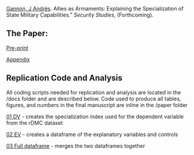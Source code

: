 
[Gannon, J Andrés](https://jandresgannon.com/). Allies as Armaments: Explaining the Specialization of State Military Capabilities.” _Security Studies_, (Forthcoming).

## The Paper:

[Pre-print](https://github.com/jandresgannon/AlliesArmaments/blob/main/paper/Gannon_Specialization-preprint.pdf)

[Appendix](https://github.com/jandresgannon/AlliesArmaments/blob/main/paper/Gannon_Appendix.pdf)

## Replication Code and Analysis
All coding scripts needed for replication and analysis are located in the /docs folder and are described below. Code used to produce all tables, figures, and numbers in the final manuscript are inline in the /paper folder

[01 DV](https://github.com/jandresgannon/AlliesArmaments/blob/main/docs/01_dv-specialization.qmd) - creates the specialization index used for the dependent variable from the rDMC dataset

[02 EV](https://github.com/jandresgannon/AlliesArmaments/blob/main/docs/02_ev-countryyear.qmd) - creates a dataframe of the explanatory variables and controls

[03 Full dataframe](https://github.com/jandresgannon/AlliesArmaments/blob/main/docs/03_full-df.qmd) - merges the two dataframes together
